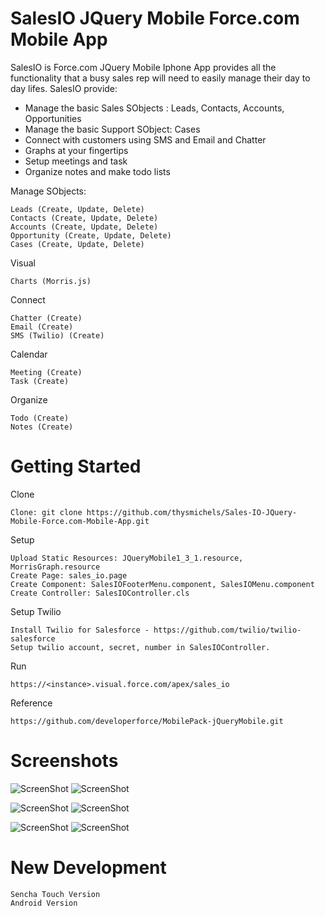 SalesIO JQuery Mobile Force.com Mobile App
===========================================

SalesIO is Force.com JQuery Mobile Iphone App provides all the functionality that a busy sales rep will need to easily manage their day to day lifes. 
SalesIO provide:

<ul>
    <li>Manage the basic Sales SObjects : Leads, Contacts, Accounts, Opportunities</li>
    <li>Manage the basic Support SObject: Cases</li>
    <li>Connect with customers using SMS and Email and Chatter</li>
    <li>Graphs at your fingertips</li>
    <li>Setup meetings and task</li>
    <li>Organize notes and make todo lists</li>
</ul>
Manage SObjects:

    Leads (Create, Update, Delete)
    Contacts (Create, Update, Delete)
    Accounts (Create, Update, Delete)
    Opportunity (Create, Update, Delete)
    Cases (Create, Update, Delete)
     
Visual

    Charts (Morris.js)
    
Connect
  
    Chatter (Create)
    Email (Create)
    SMS (Twilio) (Create)
    
Calendar 
    
    Meeting (Create)
    Task (Create)
    
Organize
  
    Todo (Create)
    Notes (Create)

Getting Started
===============
    
Clone

    Clone: git clone https://github.com/thysmichels/Sales-IO-JQuery-Mobile-Force.com-Mobile-App.git
    
Setup

    Upload Static Resources: JQueryMobile1_3_1.resource, MorrisGraph.resource
    Create Page: sales_io.page
    Create Component: SalesIOFooterMenu.component, SalesIOMenu.component
    Create Controller: SalesIOController.cls
        
Setup Twilio

    Install Twilio for Salesforce - https://github.com/twilio/twilio-salesforce
    Setup twilio account, secret, number in SalesIOController.
    
Run 

    https://<instance>.visual.force.com/apex/sales_io
    
Reference
    
    https://github.com/developerforce/MobilePack-jQueryMobile.git
    
Screenshots
===========
    
![ScreenShot](https://github.com/thysmichels/Sales-IO-JQuery-Mobile-Force.com-Mobile-App/raw/master/Screenshots/SalesIO1.png "Main Screen")
![ScreenShot](https://github.com/thysmichels/Sales-IO-JQuery-Mobile-Force.com-Mobile-App/raw/master/Screenshots/SalesIO7.png "Main Screen")

![ScreenShot](https://github.com/thysmichels/Sales-IO-JQuery-Mobile-Force.com-Mobile-App/raw/master/Screenshots/SalesIO9.png "Main Screen")
![ScreenShot](https://github.com/thysmichels/Sales-IO-JQuery-Mobile-Force.com-Mobile-App/raw/master/Screenshots/SalesIO2.png "Main Screen")

![ScreenShot](https://github.com/thysmichels/Sales-IO-JQuery-Mobile-Force.com-Mobile-App/raw/master/Screenshots/SalesIO5.png "Main Screen")
![ScreenShot](https://github.com/thysmichels/Sales-IO-JQuery-Mobile-Force.com-Mobile-App/raw/master/Screenshots/SalesIO6.png "Main Screen")
    
New Development
===============

    Sencha Touch Version
    Android Version

